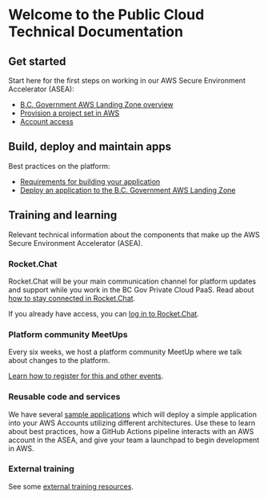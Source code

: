 # Welcome to the Public Cloud Technical Documentation

## Get started

Start here for the first steps on working in our AWS Secure Environment Accelerator (ASEA):

* [B.C. Government AWS Landing Zone overview](bc-govs-aws-landing-zone-overview.md)
* [Provision a project set in AWS](provision-a-project-set.md)
* [Account access](provision-a-project-set.md#account-access)

## Build, deploy and maintain apps

Best practices on the platform:

* [Requirements for building your application](requirements-for-building-your-application.md)
* [Deploy an application to the  B.C. Government AWS Landing Zone](deploy-an-app-to-bc-govs-aws-landing-zone.md)

<!--
Make sure to keep the page titles with the exact name of pages throughout the documentation

E.g "Deploy an application to the  B.C. Government AWS Landing Zone" cannot be called Build and deploy an application" as well.  This helps avoid any confusion to the user and our naming  through our public tech docs

* Maintain an application (coming soon) 
* Retire an application (coming soon) 
-->

## Training and learning

Relevant technical information about the components that make up the AWS Secure Environment Accelerator (ASEA).

<!-- ### Learn about the AWS Secure Environment Accelerator (ASEA) -->
<!-- * [Technical architecture](technical-architecture.md) -->
<!-- * [Networking](networking.md) -->

### Rocket.Chat

Rocket.Chat will be your main communication channel for platform updates and support while you work in the BC Gov Private Cloud PaaS. Read about [how to stay connected in Rocket.Chat](https://digital.gov.bc.ca/cloud/services/public/get-support/#contact).

If you already have access, you can
[log in to Rocket.Chat](https://chat.developer.gov.bc.ca).

### Platform community MeetUps

Every six weeks, we host a platform community MeetUp where we talk about changes to the platform.

[Learn how to register for this and other events](https://digital.gov.bc.ca/cloud/services/public/get-support/#contact).

### Reusable code and services

We have several [sample applications](deploy-an-app-to-bc-govs-aws-landing-zone.md#sample-applications) which will deploy a simple application into your AWS Accounts utilizing different architectures. Use these to learn about best practices, how a GitHub Actions pipeline interacts with an AWS account in the ASEA, and give your team a launchpad to begin development in AWS.

### External training

See some [external training resources](https://digital.gov.bc.ca/cloud/services/public/get-support/#training).

<!-- ## Get support on the platform
* [Troubleshooting and support](troubleshooting-and-support.md) -->